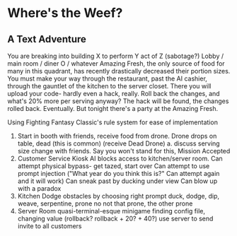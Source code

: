 # Where's the Weef?
## A Text Adventure
You are breaking into building X to perform Y act of Z (sabotage?)
Lobby / main room / diner O / whatever
Amazing Fresh, the only source of food for many in this quadrant, has recently drastically decreased their portion sizes.
You must make your way through the restaurant, past the AI cashier, through the gauntlet of the kitchen to the server closet.
There you will upload your code- hardly even a hack, really. Roll back the changes, and what's 20% more per serving anyway?
The hack will be found, the changes rolled back. Eventually.
But tonight there's a party at the Amazing Fresh.

Using Fighting Fantasy Classic's rule system for ease of implementation

1. Start in booth with friends, receive food from drone. Drone drops on table, dead (this is common) (receive Dead Drone)
    a. discuss serving size change with friends. Say you won't stand for this, Mission Accepted
2. Customer Service Kiosk AI blocks access to kitchen/server room.
    Can attempt physical bypass- get tazed, start over
    Can attempt to use prompt injection ("What year do you think this is?"
        Can attempt again and it will work)
    Can sneak past by ducking under view
    Can blow up with a paradox
3. Kitchen
    Dodge obstacles by choosing right prompt
    duck, dodge, dip, weave, serpentine, prone no not that prone, the other prone
4. Server Room
    quasi-terminal-esque minigame finding config file, changing value (rollback? rollback + 20? + 40?)
    use server to send invite to all customers